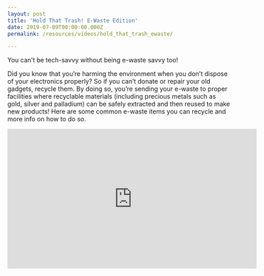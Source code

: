```yaml
---
layout: post
title: 'Hold That Trash! E-Waste Edition'
date: 2019-07-09T00:00:00.000Z
permalink: /resources/videos/hold_that_trash_ewaste/

---
```




You can’t be tech-savvy without being e-waste savvy too!

Did you know that you’re harming the environment when you don’t dispose of your electronics properly? So if you can’t donate or repair your old gadgets, recycle them. By doing so, you’re sending your e-waste to proper facilities where recyclable materials (including precious metals such as gold, silver and palladium) can be safely extracted and then reused to make new products! Here are some common e-waste items you can recycle and more info on how to do so.

<div class="bp-youtube">
      <iframe width="560" height="315" src="https://www.youtube.com/embed/T0zIFTYuFwA" frameborder="0" allow="autoplay; encrypted-media" allowfullscreen></iframe>
</div>
